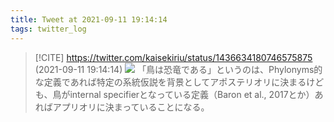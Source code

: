 ```yaml
---
title: Tweet at 2021-09-11 19:14:14
tags: twitter_log
---
```


> [!CITE] https://twitter.com/kaisekiriu/status/1436634180746575875 (2021-09-11 19:14:14)
> ![](https://twitter.com/kaisekiriu/status/1436634180746575875)
> 「鳥は恐竜である」というのは、Phylonyms的な定義であれば特定の系統仮説を背景としてアポステリオリに決まるけども、鳥がinternal specifierとなっている定義（Baron et al., 2017とか）あればアプリオリに決まっていることになる。
